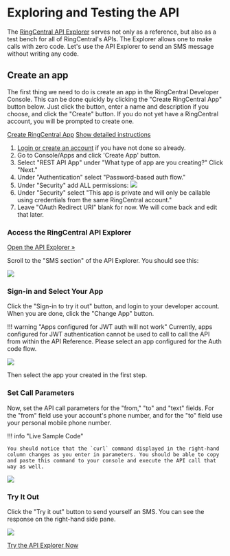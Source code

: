# Exploring and Testing the API

The [RingCentral API Explorer](https://developers.ringcentral.com/api-reference) serves not only as a reference, but also as a test bench for all of RingCentral's APIs. The Explorer allows one to make calls with zero code. Let's use the API Explorer to send an SMS message without writing any code. 

## Create an app

The first thing we need to do is create an app in the RingCentral Developer Console. This can be done quickly by clicking the "Create RingCentral App" button below. Just click the button, enter a name and description if you choose, and click the "Create" button. If you do not yet have a RingCentral account, you will be prompted to create one.

<a target="_new" href="https://developers.ringcentral.com/new-app?name=API+Explorer+App&desc=A+generic+app+to+demo+API+calls+on+RingCentral&public=false&type=ServerOther&carriers=7710,7310,3420&permissions=Contacts,EditExtensions,EditMessages,EditPresence,Faxes,Glip,InternalMessages,Meetings,ReadAccounts,ReadCallLog,ReadCallRecording,ReadContacts,ReadMessages,ReadPresence,RingOut,SMS,SubscriptionWebhook&redirectUri=" class="btn btn-primary">Create RingCentral App</a>
<a class="btn-link btn-collapse" data-toggle="collapse" href="#create-app-instructions" role="button" aria-expanded="false" aria-controls="create-app-instructions">Show detailed instructions</a>

<div class="collapse" id="create-app-instructions">
<ol>
<li><a href="https://developer.ringcentral.com/login.html#/">Login or create an account</a> if you have not done so already.</li>
<li>Go to Console/Apps and click 'Create App' button.</li>
<li>Select "REST API App" under "What type of app are you creating?" Click "Next."</li>
<li>Under "Authentication" select "Password-based auth flow."
<li>Under "Security" add ALL permissions:
    <img src="../../../img/explorer_create_app.png" class="img-fluid">
</li>
<li>Under "Security" select "This app is private and will only be callable using credentials from the same RingCentral account."</li>
<li>Leave "OAuth Redirect URI" blank for now. We will come back and edit that later.</li>
</ol>
</div>

### Access the RingCentral API Explorer

<a class="btn btn-secondary" target="_new" href="https://developers.ringcentral.com/api-reference#SMS-and-MMS-sendSMS">Open the API Explorer &raquo;</a>

Scroll to the "SMS section" of the API Explorer. You should see this:

<img src="../../../img/api-expl-sms.png" class="img-fluid">

### Sign-in and Select Your App

Click the "Sign-in to try it out" button, and login to your developer account. When you are done, click the "Change App" button.

!!! warning "Apps configured for JWT auth will not work"
    Currently, apps configured for JWT authentication cannot be used to call to call the API from within the API Reference. Please select an app configured for the Auth code flow. 

<img src="../../../img/api-expl-change.png" class="img-fluid">

Then select the app your created in the first step.

### Set Call Parameters

Now, set the API call parameters for the "from," "to" and "text" fields. For the "from" field use your account's phone number, and for the "to" field use your personal mobile phone number.

!!! info "Live Sample Code"

    You should notice that the `curl` command displayed in the right-hand column changes as you enter in parameters. You should be able to copy and paste this command to your console and execute the API call that way as well. 

<img src="../../../img/api-expl-params.png" class="img-fluid">

### Try It Out

Click the "Try it out" button to send yourself an SMS. You can see the response on the right-hand side pane.

<img src="../../../img/api-expl-result.png" class="img-fluid">

<a class="btn btn-primary" href="https://developers.ringcentral.com/api-reference">Try the API Explorer Now</a>
